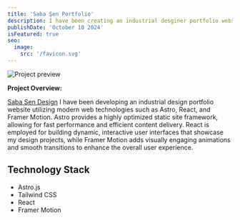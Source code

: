 ```yaml
---
title: 'Saba Şen Portfolio'
description: I have been creating an industrial desginer portfolio website using Astro, React and Framer Motion.
publishDate: 'October 10 2024'
isFeatured: true
seo:
  image:
    src: '/favicon.svg'
---
```


![Project preview](/saba.gif)

**Project Overview:**

[Saba Sen Design](https://saba-design.netlify.app) I have been developing an industrial design portfolio website utilizing modern web technologies such as Astro, React, and Framer Motion. Astro provides a highly optimized static site framework, allowing for fast performance and efficient content delivery. React is employed for building dynamic, interactive user interfaces that showcase my design projects, while Framer Motion adds visually engaging animations and smooth transitions to enhance the overall user experience.

## Technology Stack

- Astro.js
- Tailwind CSS
- React
- Framer Motion

